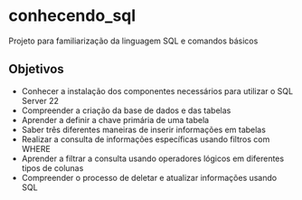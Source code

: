 # conhecendo_sql
Projeto para familiarização da linguagem SQL e comandos básicos

## Objetivos
- Conhecer a instalação dos componentes necessários para utilizar o SQL Server 22
- Compreender a criação da base de dados e das tabelas
- Aprender a definir a chave primária de uma tabela
- Saber três diferentes maneiras de inserir informações em tabelas
- Realizar a consulta de informações específicas usando filtros com WHERE
- Aprender a filtrar a consulta usando operadores lógicos em diferentes tipos de colunas
- Compreender o processo de deletar e atualizar informações usando SQL
